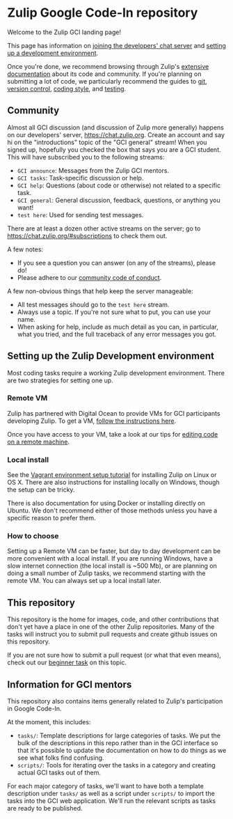 # Zulip Google Code-In repository

Welcome to the Zulip GCI landing page!

This page has information on [joining the developers' chat server](#community) and
[setting up a development environment](#setting-up-the-zulip-development-environment).

Once you're done, we recommend browsing through Zulip's
[extensive documentation](http://zulip.readthedocs.io/en/latest/readme-symlink.html)
about its code and community. If you're planning on submitting a lot of code, we
particularly recommend the guides to
[git](https://zulip.readthedocs.io/en/latest/git-guide.html),
[version control](https://zulip.readthedocs.io/en/latest/version-control.html),
[coding style](https://zulip.readthedocs.io/en/latest/code-style.html), and
[testing](https://zulip.readthedocs.io/en/latest/testing.html).

## Community

Almost all GCI discussion (and discussion of Zulip more generally) happens
on our developers' server, https://chat.zulip.org. Create an account
and say hi on the "introductions" topic of the "GCI general" stream! When
you signed up, hopefully you checked the box that says you are a GCI
student. This will have subscribed you to the following streams:

* `GCI announce`: Messages from the Zulip GCI mentors.
* `GCI tasks`: Task-specific discussion or help.
* `GCI help`: Questions (about code or otherwise) not related to a specific task.
* `GCI general`: General discussion, feedback, questions, or anything you want!
* `test here`: Used for sending test messages.

There are at least a dozen other active streams on the server; go to
https://chat.zulip.org/#subscriptions to check them out.

A few notes:
* If you see a question you can answer (on any of the streams), please do!
* Please adhere to our
  [community code of conduct](https://zulip.readthedocs.io/en/latest/code-of-conduct.html).

A few non-obvious things that help keep the server manageable:
* All test messages should go to the `test here` stream.
* Always use a topic. If you're not sure what to put, you can use your name.
* When asking for help, include as much detail as you can, in particular,
  what you tried, and the full traceback of any error messages you got.

## Setting up the Zulip Development environment

Most coding tasks require a working Zulip development environment. There are
two strategies for setting one up.

### Remote VM

Zulip has partnered with Digital Ocean to provide VMs for GCI
participants developing Zulip.  To get a VM,
[follow the instructions here](https://github.com/zulip/zulip-gci/blob/master/request-remote-dev.md).

Once you have access to your VM, take a look at our tips for
[editing code on a remote machine](https://zulip.readthedocs.io/en/latest/dev-remote.html#editing-code-on-the-remote-machine).

### Local install

See the
[Vagrant environment setup tutorial](https://zulip.readthedocs.io/en/latest/dev-env-first-time-contributors.html)
for installing Zulip on Linux or OS X. There are also instructions for installing locally on Windows, though the setup can be tricky.

There is also documentation for using Docker or installing directly on
Ubuntu. We don't recommend either of those methods unless you have a
specific reason to prefer them.

### How to choose

Setting up a Remote VM can be faster, but day to day development can be more
convenient with a local install. If you are running Windows, have a slow
internet connection (the local install is ~500 Mb), or are planning on doing
a small number of Zulip tasks, we recommend starting with the remote VM.
You can always set up a local install later.

## This repository

This repository is the home for images, code, and other contributions that
don't yet have a place in one of the other Zulip repositories. Many of the
tasks will instruct you to submit pull requests and create github issues on
this repository.

If you are not sure how to submit a pull request (or what that even means), check out our
[beginner task](https://github.com/zulip/zulip-gci/blob/master/tasks/submit-a-pull-request.md)
on this topic.

## Information for GCI mentors

This repository also contains items generally related to Zulip's
participation in Google Code-In.

At the moment, this includes:

* `tasks/`: Template descriptions for large categories of tasks.  We
  put the bulk of the descriptions in this repo rather than in the GCI
  interface so that it's possible to update the documentation on how
  to do things as we see what folks find confusing.
* `scripts/`: Tools for iterating over the tasks in a category and
  creating actual GCI tasks out of them.

For each major category of tasks, we'll want to have both a template
description under `tasks/` as well as a script under `scripts/` to import
the tasks into the GCI web application.  We'll run the relevant scripts
as tasks are ready to be published.
